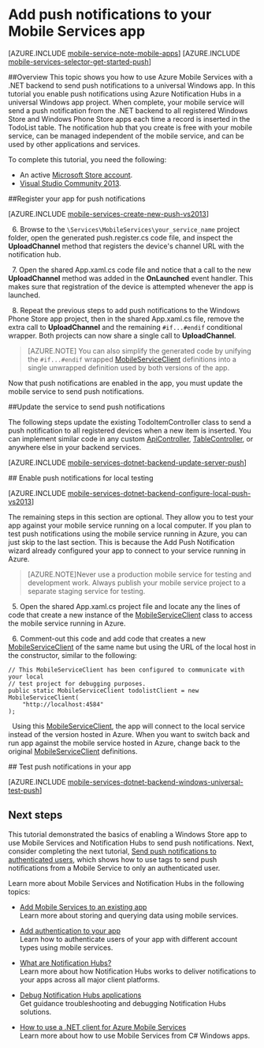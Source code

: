 <properties
	pageTitle="Add push notifications to your universal Windows 8.1 app | Windows Azure"
	description="Learn how to send push notifications to your universal Windows 8.1 app from your .NET backend mobile service using Azure Notification Hubs."
	services="mobile-services,notification-hubs"
	documentationCenter="windows"
	authors="ggailey777"
	manager="dwrede"
	editor=""/>

<tags
	ms.service="mobile-services"
	ms.date="11/11/2015"
	wacn.date=""/>

# Add push notifications to your Mobile Services app

[AZURE.INCLUDE [mobile-service-note-mobile-apps](../includes/mobile-services-note-mobile-apps.md)]
[AZURE.INCLUDE [mobile-services-selector-get-started-push](../includes/mobile-services-selector-get-started-push.md)]

##Overview
This topic shows you how to use Azure Mobile Services with a .NET backend to send push notifications to a universal Windows app. In this tutorial you enable push notifications using Azure Notification Hubs in a universal Windows app project. When complete, your mobile service will send a push notification from the .NET backend to all registered Windows Store and Windows Phone Store apps each time a record is inserted in the TodoList table. The notification hub that you create is free with your mobile service, can be managed independent of the mobile service, and can be used by other applications and services.

To complete this tutorial, you need the following:

* An active [Microsoft Store account](https://dev.windows.com/zh-cn/programs/join).
* <a href="https://www.visualstudio.com/downloads/download-visual-studio-vs" target="_blank">Visual Studio Community 2013</a>.

##<a id="register"></a>Register your app for push notifications

[AZURE.INCLUDE [mobile-services-create-new-push-vs2013](../includes/mobile-services-create-new-push-vs2013.md)]

&nbsp;&nbsp;6. Browse to the `\Services\MobileServices\your_service_name` project folder, open the generated push.register.cs code file, and inspect the **UploadChannel** method that registers the device's channel URL with the notification hub.

&nbsp;&nbsp;7. Open the shared App.xaml.cs code file and notice that a call to the new **UploadChannel** method was added in the **OnLaunched** event handler. This makes sure that registration of the device is attempted whenever the app is launched.

&nbsp;&nbsp;8. Repeat the previous steps to add push notifications to the Windows Phone Store app project, then in the shared App.xaml.cs file, remove the extra call to **UploadChannel** and the remaining `#if...#endif` conditional wrapper. Both projects can now share a single call to **UploadChannel**.

> [AZURE.NOTE] You can also simplify the generated code by unifying the `#if...#endif` wrapped [MobileServiceClient](http://msdn.microsoft.com/zh-cn/library/azure/microsoft.windowsazure.mobileservices.mobileserviceclient.aspx) definitions into a single unwrapped definition used by both versions of the app.

Now that push notifications are enabled in the app, you must update the mobile service to send push notifications.

##<a id="update-service"></a>Update the service to send push notifications

The following steps update the existing TodoItemController class to send a push notification to all registered devices when a new item is inserted. You can implement similar code in any custom [ApiController](https://msdn.microsoft.com/zh-cn/library/system.web.http.apicontroller.aspx), [TableController](https://msdn.microsoft.com/zh-cn/library/azure/microsoft.windowsazure.mobile.service.tables.tablecontroller.aspx), or anywhere else in your backend services.

[AZURE.INCLUDE [mobile-services-dotnet-backend-update-server-push](../includes/mobile-services-dotnet-backend-update-server-push.md)]

##<a id="local-testing"></a> Enable push notifications for local testing

[AZURE.INCLUDE [mobile-services-dotnet-backend-configure-local-push-vs2013](../includes/mobile-services-dotnet-backend-configure-local-push-vs2013.md)]

The remaining steps in this section are optional. They allow you to test your app against your mobile service running on a local computer. If you plan to test push notifications using the mobile service running in Azure, you can just skip to the last section. This is because the Add Push Notification wizard already configured your app to connect to your service running in Azure.

>[AZURE.NOTE]Never use a production mobile service for testing and development work. Always publish your mobile service project to a separate staging service for testing.

&nbsp;&nbsp;5. Open the shared App.xaml.cs project file and locate any the lines of code that create a new instance of the [MobileServiceClient] class to access the mobile service running in Azure.

&nbsp;&nbsp;6. Comment-out this code and add code that creates a new [MobileServiceClient] of the same name but using the URL of the local host in the constructor, similar to the following:

	// This MobileServiceClient has been configured to communicate with your local
	// test project for debugging purposes.
	public static MobileServiceClient todolistClient = new MobileServiceClient(
		"http://localhost:4584"
	);

&nbsp;&nbsp;Using this [MobileServiceClient], the app will connect to the local service instead of the version hosted in Azure. When you want to switch back and run app against the mobile service hosted in Azure, change back to the original [MobileServiceClient] definitions.

##<a id="test"></a> Test push notifications in your app

[AZURE.INCLUDE [mobile-services-dotnet-backend-windows-universal-test-push](../includes/mobile-services-dotnet-backend-windows-universal-test-push.md)]

## <a name="next-steps"> </a>Next steps

This tutorial demonstrated the basics of enabling a Windows Store app to use Mobile Services and Notification Hubs to send push notifications. Next, consider completing the next tutorial, [Send push notifications to authenticated users], which shows how to use tags to send push notifications from a Mobile Service to only an authenticated user.

Learn more about Mobile Services and Notification Hubs in the following topics:

* [Add Mobile Services to an existing app][Get started with data]
  <br/>Learn more about storing and querying data using mobile services.

* [Add authentication to your app][Get started with authentication]
  <br/>Learn how to authenticate users of your app with different account types using mobile services.

* [What are Notification Hubs?]
  <br/>Learn more about how Notification Hubs works to deliver notifications to your apps across all major client platforms.

* [Debug Notification Hubs applications](https://msdn.microsoft.com/zh-cn/library/dn530751.aspx)
  </br>Get guidance troubleshooting and debugging Notification Hubs solutions.

* [How to use a .NET client for Azure Mobile Services]
  <br/>Learn more about how to use Mobile Services from C# Windows apps.

<!-- Anchors. -->

<!-- Images. -->

<!-- URLs. -->
[Submit an app page]: http://go.microsoft.com/fwlink/p/?LinkID=266582
[My Applications]: http://go.microsoft.com/fwlink/p/?LinkId=262039
[Live SDK for Windows]: http://go.microsoft.com/fwlink/p/?LinkId=262253
[Get started with Mobile Services]: /documentation/articles/mobile-services-dotnet-backend-windows-store-dotnet-get-started
[Get started with data]: /documentation/articles/mobile-services-dotnet-backend-windows-universal-dotnet-get-started-data
[Get started with authentication]: /documentation/articles/mobile-services-dotnet-backend-windows-universal-dotnet-get-started-users

[Send push notifications to authenticated users]: /documentation/articles/mobile-services-dotnet-backend-windows-store-dotnet-push-notifications-app-users

[What are Notification Hubs?]: /documentation/articles/notification-hubs-overview

[How to use a .NET client for Azure Mobile Services]: /documentation/articles/mobile-services-windows-dotnet-how-to-use-client-library
[MobileServiceClient]: http://msdn.microsoft.com/zh-cn/library/azure/microsoft.windowsazure.mobileservices.mobileserviceclient.aspx